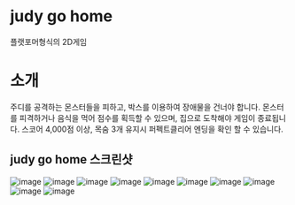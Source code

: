 # judy go home
플랫포머형식의 2D게임
# 소개
주디를 공격하는 몬스터들을 피하고, 박스를 이용하여 장애물을 건너야 합니다.
몬스터를 피격하거나 음식을 먹어 점수를 획득할 수 있으며, 집으로 도착해야 게임이 종료됩니다. 스코어 4,000점 이상, 목숨 3개 유지시 퍼펙트클리어 엔딩을 확인 할 수 있습니다. 
## judy go home 스크린샷 
![image](https://user-images.githubusercontent.com/55998706/70967525-cf87d880-20d9-11ea-8f3d-468c79a12b31.png)
![image](https://user-images.githubusercontent.com/55998706/70967553-e0d0e500-20d9-11ea-92db-7a0e98530e45.png)
![image](https://user-images.githubusercontent.com/55998706/70967593-0362fe00-20da-11ea-9e04-f335454aaee9.png)
![image](https://user-images.githubusercontent.com/55998706/70967612-11b11a00-20da-11ea-9815-9da5128d24b9.png)
![image](https://user-images.githubusercontent.com/55998706/70967619-1675ce00-20da-11ea-94fa-9b8d13aaa14b.png)
![image](https://user-images.githubusercontent.com/55998706/70967636-2097cc80-20da-11ea-8259-378dadf70af7.png)
![image](https://user-images.githubusercontent.com/55998706/70967647-2b526180-20da-11ea-861f-4a581a3c69d3.png)
![image](https://user-images.githubusercontent.com/55998706/70967660-32796f80-20da-11ea-85e4-cc10b26daee5.png)
![image](https://user-images.githubusercontent.com/55998706/70967667-3dcc9b00-20da-11ea-8d13-226c32e59a1a.png)
![image](https://user-images.githubusercontent.com/55998706/70967728-6fddfd00-20da-11ea-8e56-c7dfb73b5c56.png)
